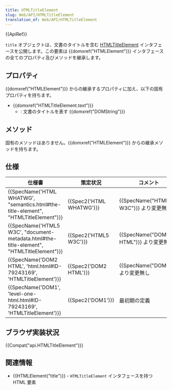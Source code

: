 ```yaml
---
title: HTMLTitleElement
slug: Web/API/HTMLTitleElement
translation_of: Web/API/HTMLTitleElement
---
```

{{ApiRef}}

`title` オブジェクトは、文書のタイトルを含む [HTMLTitleElement](http://www.w3.org/TR/DOM-Level-2-HTML/html.html#ID-79243169) インタフェースを公開します。この要素は {{domxref("HTMLElement")}} インタフェースの全てのプロパティ及びメソッドを継承します。

## プロパティ

{{domxref("HTMLElement")}} からの継承するプロパティに加え、以下の固有プロパティを持ちます。

- {{domxref("HTMLTitleElement.text")}}
  - : 文書のタイトルを表す {{domxref("DOMString")}}

## メソッド

固有のメソッドはありません。{{domxref("HTMLElement")}} からの継承メソッドを持ちます。

## 仕様

| 仕様書                                                                                                                   | 策定状況                         | コメント                                      |
| ------------------------------------------------------------------------------------------------------------------------ | -------------------------------- | --------------------------------------------- |
| {{SpecName('HTML WHATWG', "semantics.html#the-title-element", "HTMLTitleElement")}}         | {{Spec2('HTML WHATWG')}} | {{SpecName("HTML5 W3C")}} より変更無し |
| {{SpecName('HTML5 W3C', "document-metadata.html#the-title-element", "HTMLTitleElement")}} | {{Spec2('HTML5 W3C')}}     | {{SpecName("DOM2 HTML")}} より変更無し |
| {{SpecName('DOM2 HTML', 'html.html#ID-79243169', 'HTMLTitleElement')}}                             | {{Spec2('DOM2 HTML')}}     | {{SpecName("DOM1")}} より変更無し     |
| {{SpecName('DOM1', 'level-one-html.html#ID-79243169', 'HTMLTitleElement')}}                     | {{Spec2('DOM1')}}         | 最初期の定義                                  |

## ブラウザ実装状況

{{Compat("api.HTMLTitleElement")}}

## 関連情報

- {{HTMLElement("title")}} - `HTMLTitleElement` インタフェースを持つ HTML 要素
